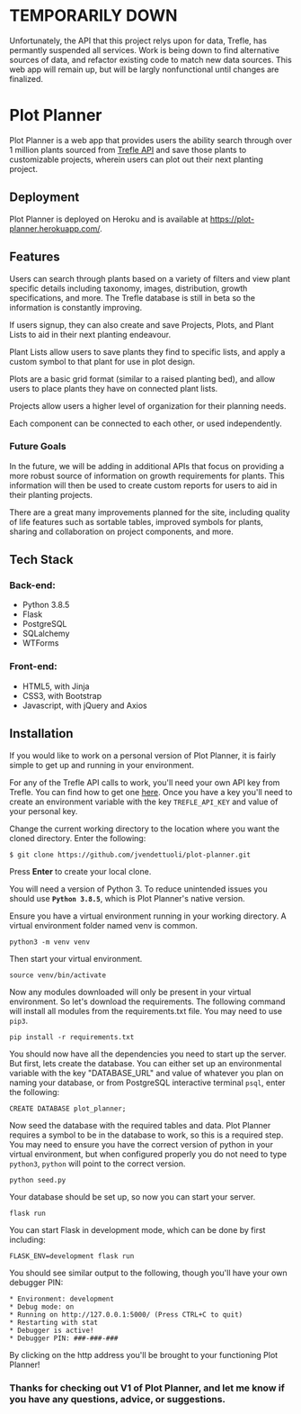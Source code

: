 # TEMPORARILY DOWN
Unfortunately, the API that this project relys upon for data, Trefle, has permantly suspended all services. Work is being down to find alternative sources of data, and refactor existing code to match new data sources. This web app will remain up, but will be largly nonfunctional until changes are finalized. 

# Plot Planner
Plot Planner is a web app that provides users the ability search through over 1 million plants sourced from [Trefle API](https://trefle.io/) and save those plants to customizable projects, wherein users can plot out their next planting project.

## Deployment
Plot Planner is deployed on Heroku and is available at https://plot-planner.herokuapp.com/.

## Features
Users can search through plants based on a variety of filters and view plant specific details including taxonomy, images, distribution, growth specifications, and more. The Trefle database is still in beta so the information is constantly improving.

If users signup, they can also create and save Projects, Plots, and Plant Lists to aid in their next planting endeavour. 

Plant Lists allow users to save plants they find to specific lists, and apply a custom symbol to that plant for use in plot design. 

Plots are a basic grid format (similar to a raised planting bed), and allow users to place plants they have on connected plant lists.

Projects allow users a higher level of organization for their planning needs. 

Each component can be connected to each other, or used independently. 

### Future Goals
In the future, we will be adding in additional APIs that focus on providing a more robust source of information on growth requirements for plants. This information will then be used to create custom reports for users to aid in their planting projects.

There are a great many improvements planned for the site, including quality of life features such as sortable tables, improved symbols for plants, sharing and collaboration on project components, and more.

## Tech Stack
### Back-end:
 - Python 3.8.5 
 - Flask
 - PostgreSQL
 - SQLalchemy
 - WTForms
 
### Front-end:
 - HTML5, with Jinja
 - CSS3, with Bootstrap
 - Javascript, with jQuery and Axios

## Installation
If you would like to work on a personal version of Plot Planner, it is fairly simple to get up and running in your environment.

For any of the Trefle API calls to work, you'll need your own API key from Trefle. You can find how to get one [here](https://docs.trefle.io/docs/guides/getting-started). Once you have a key you'll need to create an environment variable with the key `TREFLE_API_KEY` and value of your personal key.

Change the current working directory to the location where you want the cloned directory. Enter the following:

    $ git clone https://github.com/jvendettuoli/plot-planner.git

Press **Enter** to create your local clone.

You will need a version of Python 3. To reduce unintended issues you should use **`Python 3.8.5`**, which is Plot Planner's native version.

Ensure you have a virtual environment running in your working directory. A virtual environment folder named venv is common.

    python3 -m venv venv

Then start your virtual environment.

    source venv/bin/activate

Now any modules downloaded will only be present in your virtual environment. So let's download the requirements. The following command will install all modules from the requirements.txt file. You may need to use `pip3`.

    pip install -r requirements.txt

You should now have all the dependencies you need to start up the server. But first, lets create the database. You can either set up an environmental variable with the key "DATABASE_URL" and value of whatever you plan on naming your database, or from PostgreSQL interactive terminal `psql`, enter the following:

    CREATE DATABASE plot_planner;

Now seed the database with the required tables and data. Plot Planner requires a symbol to be in the database to work, so this is a required step. You may need to ensure you have the correct version of python in your virtual environment, but when configured properly you do not need to type `python3`, `python` will point to the correct version.

    python seed.py

Your database should be set up, so now you can start your server.

    flask run

You can start Flask in development mode, which can be done by first including:

    FLASK_ENV=development flask run

You should see similar output to the following, though you'll have your own debugger PIN:

    * Environment: development
    * Debug mode: on
    * Running on http://127.0.0.1:5000/ (Press CTRL+C to quit)
    * Restarting with stat
    * Debugger is active!
    * Debugger PIN: ###-###-###


By clicking on the http address you'll be brought to your functioning Plot Planner!

### Thanks for checking out V1 of Plot Planner, and let me know if you have any questions, advice, or suggestions.
